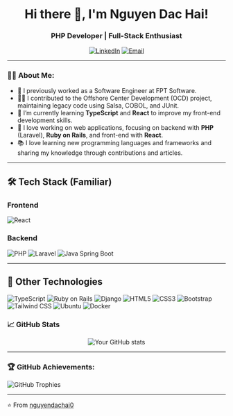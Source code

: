 <h1 align="center">Hi there 👋, I'm Nguyen Dac Hai!</h1>
<h3 align="center">PHP Developer | Full-Stack Enthusiast</h3>

<p align="center">
  <a href="https://www.linkedin.com/in/dachaifullstack/" target="_blank"><img alt="LinkedIn" src="https://img.shields.io/badge/LinkedIn-blue?style=flat&logo=linkedin"></a>
  <a href="mailto:haindfullstack@gmail.com, haindbackend@gmail.com">
  <img alt="Email" src="https://img.shields.io/badge/Email-D14836?style=flat&logo=gmail&logoColor=white">
</a>
</p>

---

### 👨‍💻 About Me:
- 💼 I previously worked as a Software Engineer at FPT Software.
- 🧑‍💻 I contributed to the Offshore Center Development (OCD) project, maintaining legacy code using Salsa, COBOL, and JUnit.
- 🌱 I’m currently learning **TypeScript** and **React** to improve my front-end development skills.
- 🚀 I love working on web applications, focusing on backend with **PHP** (Laravel), **Ruby on Rails**, and front-end with **React**.
- 📚 I love learning new programming languages and frameworks and sharing my knowledge through contributions and articles.

---

## 🛠 Tech Stack (Familiar)

### Frontend
<p align="left">
  <img src="https://img.shields.io/badge/React-61DAFB?style=flat&logo=react&logoColor=black" alt="React" />
</p>

### Backend
<p align="left">
  <img src="https://img.shields.io/badge/PHP-777BB4?style=flat&logo=php&logoColor=white" alt="PHP" />
  <img src="https://img.shields.io/badge/Laravel-FF2D20?style=flat&logo=laravel&logoColor=white" alt="Laravel" />
  <img src="https://img.shields.io/badge/Java%20Spring%20Boot-6DB33F?style=flat&logo=spring&logoColor=white" alt="Java Spring Boot" />
</p>

---

## 🔧 Other Technologies

<p align="left">
  <img src="https://img.shields.io/badge/TypeScript-007ACC?style=flat&logo=typescript&logoColor=white" alt="TypeScript" />
  <img src="https://img.shields.io/badge/Ruby%20on%20Rails-CC0000?style=flat&logo=ruby-on-rails&logoColor=white" alt="Ruby on Rails" />
  <img src="https://img.shields.io/badge/Django-092E20?style=flat&logo=django&logoColor=white" alt="Django" />
  <img src="https://img.shields.io/badge/HTML5-E34F26?style=flat&logo=html5&logoColor=white" alt="HTML5" />
  <img src="https://img.shields.io/badge/CSS3-1572B6?style=flat&logo=css3&logoColor=white" alt="CSS3" />
  <img src="https://img.shields.io/badge/Bootstrap-563D7C?style=flat&logo=bootstrap&logoColor=white" alt="Bootstrap" />
  <img src="https://img.shields.io/badge/TailwindCSS-38B2AC?style=flat&logo=tailwind-css&logoColor=white" alt="Tailwind CSS" />
  <img src="https://img.shields.io/badge/Ubuntu-E95420?style=flat&logo=ubuntu&logoColor=white" alt="Ubuntu" />
  <img src="https://img.shields.io/badge/Docker-2496ED?style=flat&logo=docker&logoColor=white" alt="Docker" />
</p>

### 📈 GitHub Stats

<p align="center">
  <img src="https://github-readme-stats.vercel.app/api?username=nguyendachai0&show_icons=true&theme=radical" alt="Your GitHub stats" />
</p>

---

### 🏆 GitHub Achievements:

<p align="left">
  <img src="https://github-profile-trophy.vercel.app/?username=nguyendachai0&theme=radical" alt="GitHub Trophies" />
</p>

---


⭐️ From [nguyendachai0](https://github.com/nguyendachai0)
